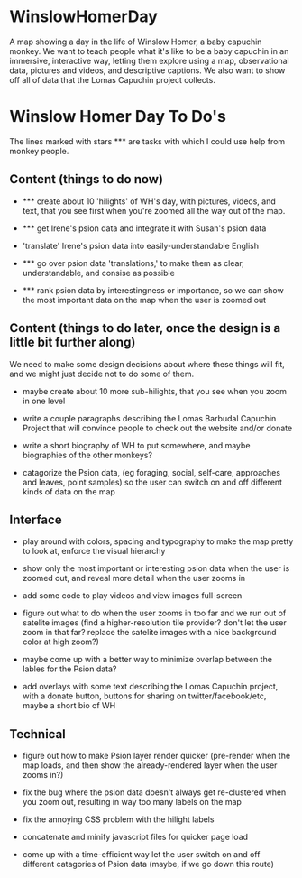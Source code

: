 WinslowHomerDay
===============

A map showing a day in the life of Winslow Homer, a baby capuchin monkey.  We want to teach people what it's like to be a baby capuchin in an immersive, interactive way, letting them explore using a map, observational data, pictures and videos, and descriptive captions.  We also want to show off all of data that the Lomas Capuchin project collects.




Winslow Homer Day To Do's
=========================

The lines marked with stars *** are tasks with which I could use help from monkey people.



Content (things to do now)
--------------------------

- *** create about 10 'hilights' of WH's day, with pictures, videos, and text, that you see first when you're zoomed all the way out of the map.

- *** get Irene's psion data and integrate it with Susan's psion data

- 'translate' Irene's psion data into easily-understandable English

- *** go over psion data 'translations,' to make them as clear, understandable, and consise as possible

- *** rank psion data by interestingness or importance, so we can show the most important data on the map when the user is zoomed out



Content (things to do later, once the design is a little bit further along) 
-------------------------
We need to make some design decisions about where these things will fit, and we might just decide not to do some of them.

- maybe create about 10 more sub-hilights, that you see when you zoom in one level

- write a couple paragraphs describing the Lomas Barbudal Capuchin Project that will convince people to check out the website and/or donate

- write a short biography of WH to put somewhere, and maybe biographies of the other monkeys?

- catagorize the Psion data, (eg foraging, social, self-care, approaches and leaves, point samples) so the user can switch on and off different kinds of data on the map



Interface
---------

- play around with colors, spacing and typography to make the map pretty to look at, enforce the visual hierarchy

- show only the most important or interesting psion data when the user is zoomed out, and reveal more detail when the user zooms in

- add some code to play videos and view images full-screen

- figure out what to do when the user zooms in too far and we run out of satelite images (find a higher-resolution tile provider?  don't let the user zoom in that far?  replace the satelite images with a nice background color at high zoom?)

- maybe come up with a better way to minimize overlap between the lables for the Psion data?

- add overlays with some text describing the Lomas Capuchin project, with a donate button, buttons for sharing on twitter/facebook/etc, maybe a short bio of WH



Technical
---------

- figure out how to make Psion layer render quicker (pre-render when the map loads, and then show the already-rendered layer when the user zooms in?)

- fix the bug where the psion data doesn't always get re-clustered when you zoom out, resulting in way too many labels on the map

- fix the annoying CSS problem with the hilight labels

- concatenate and minify javascript files for quicker page load

- come up with a time-efficient way let the user switch on and off different catagories of Psion data (maybe, if we go down this route)

